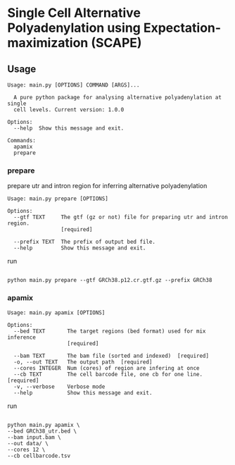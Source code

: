 # Single Cell Alternative Polyadenylation using Expectation-maximization (SCAPE)



## Usage

```
Usage: main.py [OPTIONS] COMMAND [ARGS]...

  A pure python package for analysing alternative polyadenylation at single
  cell levels. Current version: 1.0.0

Options:
  --help  Show this message and exit.

Commands:
  apamix
  prepare
```

### prepare

prepare utr and intron region for inferring alternative polyadenylation

```
Usage: main.py prepare [OPTIONS]

Options:
  --gtf TEXT     The gtf (gz or not) file for preparing utr and intron region.
                 [required]

  --prefix TEXT  The prefix of output bed file.
  --help         Show this message and exit.
```

run

```shell

python main.py prepare --gtf GRCh38.p12.cr.gtf.gz --prefix GRCh38

```

### apamix

```
Usage: main.py apamix [OPTIONS]

Options:
  --bed TEXT       The target regions (bed format) used for mix inference
                   [required]

  --bam TEXT       The bam file (sorted and indexed)  [required]
  -o, --out TEXT   The output path  [required]
  --cores INTEGER  Num (cores) of region are infering at once
  --cb TEXT        The cell barcode file, one cb for one line.  [required]
  -v, --verbose    Verbose mode
  --help           Show this message and exit.
```

run


```shell

python main.py apamix \
--bed GRCh38_utr.bed \
--bam input.bam \
--out data/ \
--cores 12 \
--cb cellbarcode.tsv

```
